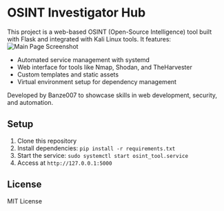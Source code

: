 # OSINT Investigator Hub
This project is a web-based OSINT (Open-Source Intelligence) tool built with Flask and integrated with Kali Linux tools. It features:
![Main Page Screenshot](screenshots/screenshot-main-page.jpg) 
- Automated service management with systemd  
- Web interface for tools like Nmap, Shodan, and TheHarvester
- Custom templates and static assets
- Virtual environment setup for dependency management

Developed by Banze007 to showcase skills in web development, security, and automation.

## Setup
1. Clone this repository
2. Install dependencies: `pip install -r requirements.txt`
3. Start the service: `sudo systemctl start osint_tool.service`
4. Access at `http://127.0.0.1:5000`

## License
MIT License
